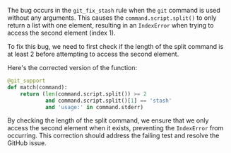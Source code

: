 The bug occurs in the `git_fix_stash` rule when the `git` command is used without any arguments. This causes the `command.script.split()` to only return a list with one element, resulting in an `IndexError` when trying to access the second element (index 1).

To fix this bug, we need to first check if the length of the split command is at least 2 before attempting to access the second element.

Here's the corrected version of the function:

```python
@git_support
def match(command):
    return (len(command.script.split()) >= 2
            and command.script.split()[1] == 'stash'
            and 'usage:' in command.stderr)
```

By checking the length of the split command, we ensure that we only access the second element when it exists, preventing the `IndexError` from occurring. This correction should address the failing test and resolve the GitHub issue.